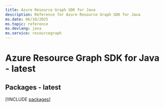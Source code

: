 ```yaml
---
title: Azure Resource Graph SDK for Java
description: Reference for Azure Resource Graph SDK for Java
ms.date: 06/10/2025
ms.topic: reference
ms.devlang: java
ms.service: resourcegraph
---
```

# Azure Resource Graph SDK for Java - latest
## Packages - latest
[!INCLUDE [packages](resource-graph-index.md)]